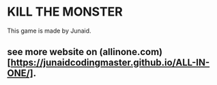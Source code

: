 # KILL THE MONSTER
This game is made by Junaid.

## see more website on (allinone.com)[https://junaidcodingmaster.github.io/ALL-IN-ONE/].

